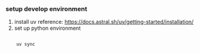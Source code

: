 ### setup develop environment

1. install uv
    reference: https://docs.astral.sh/uv/getting-started/installation/
2. set up python environment

```shell
    
    uv sync
    
```
